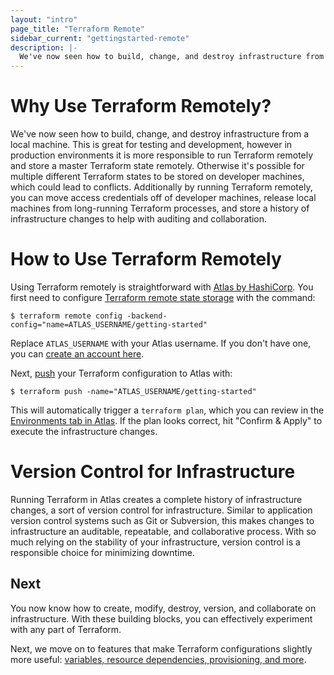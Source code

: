 ```yaml
---
layout: "intro"
page_title: "Terraform Remote"
sidebar_current: "gettingstarted-remote"
description: |-
  We've now seen how to build, change, and destroy infrastructure from a local machine. However, you can use Atlas by HashiCorp to run Terraform remotely to version and audit the history of your infrastructure.
---
```


# Why Use Terraform Remotely?
We've now seen how to build, change, and destroy infrastructure
from a local machine. This is great for testing and development,
however in production environments it is more responsible to run
Terraform remotely and store a master Terraform state remotely.
Otherwise it's possible for multiple different Terraform states
to be stored on developer machines, which could lead to conflicts.
Additionally by running Terraform remotely, you can move access
credentials off of developer machines, release local machines from
long-running Terraform processes, and store a history of
infrastructure changes to help with auditing and collaboration.

# How to Use Terraform Remotely
Using Terraform remotely is straightforward with [Atlas by HashiCorp](https://atlas.hashicorp.com).
You first need to configure [Terraform remote state storage](/docs/commands/remote.html)
with the command:

```
$ terraform remote config -backend-config="name=ATLAS_USERNAME/getting-started"
```

Replace `ATLAS_USERNAME` with your Atlas username. If you don't have one, you can
[create an account here](https://atlas.hashicorp.com/account/new?utm_source=oss&utm_medium=getting-started&utm_campaign=terraform).

Next, [push](/docs/commands/push.html) your Terraform configuration to Atlas with:

```
$ terraform push -name="ATLAS_USERNAME/getting-started"
```

This will automatically trigger a `terraform plan`, which you can
review in the [Environments tab in Atlas](https://atlas.hashicorp.com/environments).
If the plan looks correct, hit "Confirm & Apply" to execute the
infrastructure changes.

# Version Control for Infrastructure
Running Terraform in Atlas creates a complete history of
infrastructure changes, a sort of version control
for infrastructure. Similar to application version control
systems such as Git or Subversion, this makes changes to 
infrastructure an auditable, repeatable,
and collaborative process. With so much relying on the
stability of your infrastructure, version control is a
responsible choice for minimizing downtime.

## Next
You now know how to create, modify, destroy, version, and
collaborate on infrastructure. With these building blocks,
you can effectively experiment with any part of Terraform.

Next, we move on to features that make Terraform configurations
slightly more useful: [variables, resource dependencies, provisioning,
and more](/intro/getting-started/dependencies.html).
